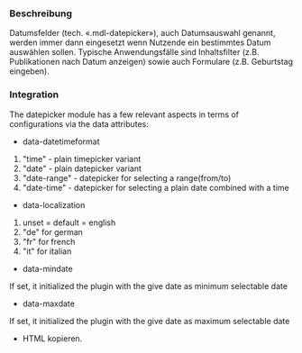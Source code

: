 ### Beschreibung

Datumsfelder (tech. «.mdl-datepicker»), auch Datumsauswahl genannt, werden immer dann eingesetzt wenn Nutzende ein bestimmtes Datum auswählen sollen. Typische Anwendungsfälle sind Inhaltsfilter (z.B. Publikationen nach Datum anzeigen) sowie auch Formulare (z.B. Geburtstag eingeben). 

### Integration

The datepicker module has a few relevant aspects in terms of configurations via the data attributes:

- data-datetimeformat 
1. "time" -  plain timepicker variant
2. "date" -  plain datepicker variant
3. "date-range" -  datepicker for selecting a range(from/to)
4. "date-time" -  datepicker for selecting a plain date combined with a time

- data-localization
1. unset = default = english
2. "de" for german
3. "fr" for french
4. "it" for italian

- data-mindate

If set, it initialized the plugin with the give date as minimum selectable date

- data-maxdate

If set, it initialized the plugin with the give date as maximum selectable date

* HTML kopieren.
